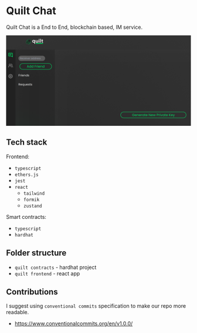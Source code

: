 # Quilt Chat

Quilt Chat is a End to End, blockchain based, IM service.

![quilt app](assets/quilt-app.png)

## Tech stack

Frontend:

- `typescript`
- `ethers.js`
- `jest`
- `react`
  - `tailwind`
  - `formik`
  - `zustand`

Smart contracts:

- `typescript`
- `hardhat`

## Folder structure

- `quilt contracts` - hardhat project
- `quilt frontend` - react app

## Contributions

I suggest using `conventional commits` specification to make our repo more readable.

- https://www.conventionalcommits.org/en/v1.0.0/

